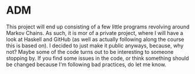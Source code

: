# ADM
This project will end up consisting of a few little programs revolving around Markov Chains. As such, it is mor of a private project, where I will have a look at Haskell and GitHub (as well as actually following along the course this is based on). I decided to just make it public anyways, because, why not? Maybe some of the code turns out to be interesting to someone stopping by. If you find some issues in the code, or think something should be changed because I'm following bad practices, do let me know.

